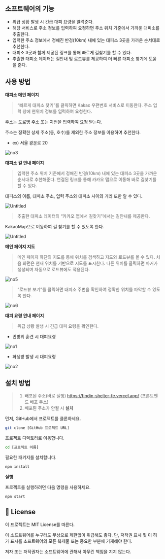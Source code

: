 ## 소프트웨어의 기능

- 위급 상황 발생 시 긴급 대피 요령을 알려준다.
- 해당 서비스로 주소 정보를 입력하여 요청하면 주소 위치 기준에서 가까운 대피소를 추출한다.
- 입력한 주소 정보에서 정해진 반경(10km) 내에 있는 대피소 3곳을 가까운 순서대로 추천한다.
- 대피소 3곳과 함께 제공된 링크를 통해 빠르게 길찾기를 할 수 있다.
- 추출한 대피소 데이터는 길안내 및 로드뷰를 제공하여 더 빠른 대피소 찾기에 도움을 준다.

## 사용 방법

**대피소 메인 페이지**

> “빠르게 대피소 찾기”를 클릭하면 Kakao 우편번호 서비스로 이동한다. 주소 입력 창에 현위치 정보를 입력하여 요청한다.
> 

주소는 도로명 주소 또는 지번을 입력하여 요청 받는다.

주소는 정확한 상세 주소(동, 호수)를 제외한 주소 정보를 이용하여 추천한다.

- ex) 서울 광운로 20

![no3](https://user-images.githubusercontent.com/118882456/285101476-a7710d70-f36d-4c2b-8d09-383006639357.png)

**대피소 길 안내 페이지**

> 입력한 주소 위치 기준에서 정해진 반경(10km) 내에 있는 대피소 3곳을 가까운 순서대로 추천해준다.
> 연결된 링크를 통해 카카오 맵으로 이동해 바로 길찾기를 할 수 있다.

대피소의 이름, 대피소 주소, 입력 주소와 대피소 사이의 거리 또한 알 수 있다. 

![Untitled](https://user-images.githubusercontent.com/118882456/285101746-42c20403-2af6-407f-88d5-92084cbbcddd.png)

> 추출한 대피소 데이터의 “카카오 맵에서 길찾기”에서는 길안내를 제공한다.
> 

KakaoMap으로 이동하여 길 찾기를 할 수 있도록 한다. 

![Untitled](https://user-images.githubusercontent.com/118882456/285101798-bd873e08-9d0a-49da-b387-9c5a6781e903.png)

**메인 페이지 지도**
>메인 페이지 하단의 지도를 통해 위치를 검색하고 지도와 로드뷰를 볼 수 있다. 
>처음 화면은 현재 위치를 기반으로 지도를 표시한다.
>다른 위치를 클릭하면 마커가 생성되며 자동으로 로드뷰에도 적용된다.

![no5](https://prod-files-secure.s3.us-west-2.amazonaws.com/6c8723d1-20cd-4dd8-bdbc-4e7077c0eef3/deae2280-b07b-4522-9d3e-48518aa41858/Untitled.png)


> “로드뷰 보기”를 클릭하면 대피소 주변을 확인하여 정확한 위치를 파악할 수 있도록 한다.
> 

![no6](https://user-images.githubusercontent.com/118882456/285101580-29ace6a9-e0b6-4d3a-ba95-53870f4e307a.png)

**대피 요령 안내 페이지**

> 위급 상황 발생 시 긴급 대피 요령을 확인한다.
> 
- 민방위 훈련 시 대피요령

![no1](https://user-images.githubusercontent.com/118882456/285101395-479e457a-9b53-4596-b5b4-dcdba797fb6c.png)

- 화생방 발생 시 대피요령

![no2](https://user-images.githubusercontent.com/118882456/285101438-e3957c06-6209-4041-9514-668d2804c4db.png)

## 설치 방법
>1. 배포된 주소(바로 실행)
https://findin-shelter-fe.vercel.app/ (프론트엔드 배포 주소)
>2. 배포된 주소가 안될 시
>**설치**

먼저, GitHub에서 프로젝트를 클론하세요.

```bash
git clone [GitHub 프로젝트 URL]
```

프로젝트 디렉토리로 이동합니다.

```bash
cd [프로젝트 이름]
```

필요한 패키지를 설치합니다.

```bash
npm install
```
**실행**

프로젝트를 실행하려면 다음 명령을 사용하세요.
```bash
npm start
```

## 🧾 License 
이 프로젝트는 MIT License를 따른다.

이 소프트웨어를 누구라도 무상으로 제한없이 취급해도 좋다. 단, 저작권 표시 및 이 허가 표시를 소프트웨어의 모든 복제물 또는 중요한 부분에 기재해야 한다.

저자 또는 저작권자는 소프트웨어에 관해서 아무런 책임을 지지 않는다.
